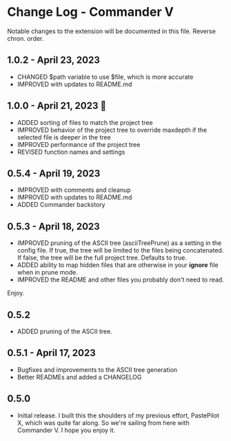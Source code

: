 # Change Log - Commander V

Notable changes to the extension will be documented in this file. Reverse chron. order.

## 1.0.2 - April 23, 2023

- CHANGED $path variable to use $file, which is more accurate
- IMPROVED with updates to README.md

## 1.0.0 - April 21, 2023 🍾

- ADDED sorting of files to match the project tree
- IMPROVED behavior of the project tree to override maxdepth if the selected file is deeper in the tree
- IMPROVED performance of the project tree
- REVISED function names and settings

## 0.5.4 - April 19, 2023

- IMPROVED with comments and cleanup
- IMPROVED with updates to README.md
- ADDED Commander backstory

## 0.5.3 - April 18, 2023

- IMPROVED pruning of the ASCII tree (asciiTreePrune) as a setting in the config file. If true, the tree will be limited to the files being concatenated. If false, the tree will be the full project tree. Defaults to true.
- ADDED ability to map hidden files that are otherwise in your **ignore** file when in prune mode.
- IMPROVED the README and other files you probably don't need to read.

Enjoy.

## 0.5.2

- ADDED pruning of the ASCII tree.

## 0.5.1 - April 17, 2023

- Bugfixes and improvements to the ASCII tree generation
- Better READMEs and added a CHANGELOG

## 0.5.0

- Initial release. I built this the shoulders of my previous effort, PastePilot X, which was quite far along. So we're sailing from here with Commander V. I hope you enjoy it.
